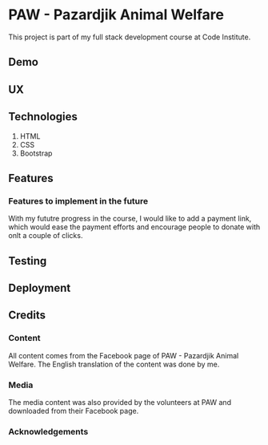 # PAW - Pazardjik Animal Welfare

This project is part of my full stack development course at Code Institute.

## Demo

## UX

## Technologies

1. HTML
2. CSS
3. Bootstrap

## Features

### Features to implement in the future

With my fututre progress in the course, I would like to add a payment link, which would ease the payment efforts and encourage people to donate with onlt a couple of clicks. 

## Testing

## Deployment

## Credits

### Content

All content comes from the Facebook page of PAW - Pazardjik Animal Welfare. The English translation of the content was done by me.

### Media

The media content was also provided by the volunteers at PAW and downloaded from their Facebook page.

### Acknowledgements